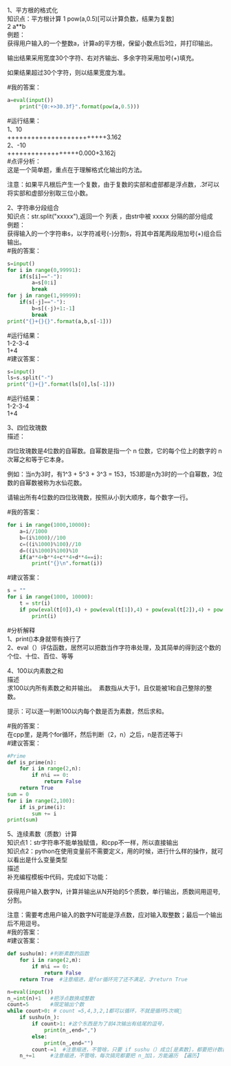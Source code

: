 1、平方根的格式化     
知识点：平方根计算 1  pow(a,0.5)[可以计算负数，结果为复数]      
          2  a**b           
例题：   
获得用户输入的一个整数a，计算a的平方根，保留小数点后3位，并打印输出。‪‬‪‬‪‬‪‬‪‬‮‬‭‬‪‬‪‬‪‬‪‬‪‬‪‬‮‬‫‬‮‬‪‬‪‬‪‬‪‬‪‬‮‬‪‬‫‬‪‬‪‬‪‬‪‬‪‬‮‬‫‬‪‬‪‬‪‬‪‬‪‬‪‬‮‬‪‬‫‬  

输出结果采用宽度30个字符、右对齐输出、多余字符采用加号(+)填充。‪‬‪‬‪‬‪‬‪‬‮‬‭‬‪‬‪‬‪‬‪‬‪‬‪‬‮‬‫‬‮‬‪‬‪‬‪‬‪‬‪‬‮‬‪‬‫‬‪‬‪‬‪‬‪‬‪‬‮‬‫‬‪‬‪‬‪‬‪‬‪‬‪‬‮‬‪‬‫‬  

如果结果超过30个字符，则以结果宽度为准。      

#我的答案：  
```py
a=eval(input())
    print("{0:+>30.3f}".format(pow(a,0.5)))
```
#运行结果：  
1、10    
+++++++++++++++++++++++++3.162   
2、-10  
++++++++++++++++++0.000+3.162j   
#点评分析：  
这是一个简单题，重点在于理解格式化输出的方法。   

注意：如果平凡根后产生一个复数，由于复数的实部和虚部都是浮点数，.3f可以将实部和虚部分别取三位小数。   
    
2、字符串分段组合   
知识点：str.split("xxxxx"),返回一个 列表 ，由str中被 xxxxx 分隔的部分组成   
例题：   
获得输入的一个字符串s，以字符减号(-)分割s，将其中首尾两段用加号(+)组合后输出。    
#我的答案：   
```py
s=input()
for i in range(0,99991):
    if(s[i]=="-"):
        a=s[0:i]
        break
for j in range(1,99999):
    if(s[-j]=="-"):
        b=s[(-j)+1:-1]
        break
print("{}+{}{}".format(a,b,s[-1]))
```
#运行结果：   
1-2-3-4   
1+4   
#建议答案：   
```py
s=input()
ls=s.split("-")
print("{}+{}".format(ls[0],ls[-1]))
```
#运行结果：   
1-2-3-4   
1+4   

3、四位玫瑰数   
描述‪‬‪‬‪‬‪‬‪‬‮‬‭‬‪‬‪‬‪‬‪‬‪‬‪‬‮‬‫‬‮‬‪‬‪‬‪‬‪‬‪‬‮‬‪‬‫‬‪‬‪‬‪‬‪‬‪‬‮‬‫‬‪‬‪‬‪‬‪‬‪‬‪‬‮‬‪‬‫‬：   

四位玫瑰数是4位数的自幂数。自幂数是指一个 n 位数，它的每个位上的数字的 n 次幂之和等于它本身。‪‬‪‬‪‬‪‬‪‬‮‬‭‬‪‬‪‬‪‬‪‬‪‬‪‬‮‬‫‬‮‬‪‬‪‬‪‬‪‬‪‬‮‬‪‬‫‬‪‬‪‬‪‬‪‬‪‬‮‬‫‬‪‬‪‬‪‬‪‬‪‬‪‬‮‬‪‬‫‬     

例如：当n为3时，有1^3 + 5^3 + 3^3 = 153，153即是n为3时的一个自幂数，3位数的自幂数被称为水仙花数。‪‬‪‬‪‬‪‬‪‬‮‬‭‬‪‬‪‬‪‬‪‬‪‬‪‬‮‬‫‬‮‬‪‬‪‬‪‬‪‬‪‬‮‬‪‬‫‬‪‬‪‬‪‬‪‬‪‬‮‬‫‬‪‬‪‬‪‬‪‬‪‬‪‬‮‬‪‬‫‬   

请输出所有4位数的四位玫瑰数，按照从小到大顺序，每个数字一行。   ‪‬‪‬‪‬‪‬‪‬‮‬‭‬‪‬‪‬‪‬‪‬‪‬‪‬‮‬‫‬‮‬‪‬‪‬‪‬‪‬‪‬‮‬‪‬‫‬‪‬‪‬‪‬‪‬‪‬‮‬‫‬‪‬‪‬‪‬‪‬‪‬‪‬‮‬‪‬‫‬


#我的答案：   
```py
for i in range(1000,10000):
    a=i//1000
    b=(i%1000)//100
    c=((i%1000)%100)//10
    d=((i%1000)%100)%10
    if(a**4+b**4+c**4+d**4==i):
        print("{}\n".format(i))
```
#建议答案：   
```py
s = ""
for i in range(1000, 10000):
    t = str(i)
    if pow(eval(t[0]),4) + pow(eval(t[1]),4) + pow(eval(t[2]),4) + pow(eval(t[3]),4) == i :
        print(i)
```
#分析解释   
1、print()本身就带有换行了   
2、eval（）评估函数，居然可以把数当作字符串处理，及其简单的得到这个数的个位、十位、百位、等等             

4、100以内素数之和   
描述   
求100以内所有素数之和并输出。‪‬‪‬   ‪‬‪‬‪‬‮‬‭‬‪‬‪‬‪‬‪‬‪‬‪‬‮‬‫‬‮‬‪‬‪‬‪‬‪‬‪‬‮‬‪‬‫‬‪‬‪‬‪‬‪‬‪‬‮‬‫‬‪‬‪‬‪‬‪‬‪‬‪‬‮‬‪‬‫‬
素数指从大于1，且仅能被1和自己整除的整数。   ‪‬‪‬‪‬‪‬‪‬‮‬‭‬‪‬‪‬‪‬‪‬‪‬‪‬‮‬‫‬‮‬‪‬‪‬‪‬‪‬‪‬‮‬‪‬‫‬‪‬‪‬‪‬‪‬‪‬‮‬‫‬‪‬‪‬‪‬‪‬‪‬‪‬‮‬‪‬‫‬

提示：可以逐一判断100以内每个数是否为素数，然后求和。   

#我的答案：   
在cpp里，是两个for循环，然后判断（2，n）之后，n是否还等于i   
#建议答案：   
```py
#Prime
def is_prime(n):
    for i in range(2,n):
        if n%i == 0:
            return False
    return True
sum = 0
for i in range(2,100):
    if is_prime(i):
        sum += i
print(sum)
```
5、连续素数（质数）计算    
知识点1：str字符串不能单独赋值，和cpp不一样，所以直接输出   
知识点2：python在使用变量前不需要定义，用的时候，进行什么样的操作，就可以看出是什么变量类型   
描述   
补充编程模板中代码，完成如下功能：   ‪‬‪‬‪‬‪‬‪‬‮‬‭‬‪‬‪‬‪‬‪‬‪‬‪‬‮‬‫‬‮‬‪‬‪‬‪‬‪‬‪‬‮‬‪‬‫‬‪‬‪‬‪‬‪‬‪‬‮‬‫‬‪‬‪‬‪‬‪‬‪‬‪‬‮‬‪‬‫‬

获得用户输入数字N，计算并输出从N开始的5个质数，单行输出，质数间用逗号,分割。‪‬‪‬‪‬‪‬‪‬‮‬‭‬‪‬‪‬‪‬‪‬‪‬‪‬‮‬‫‬‮‬‪‬‪‬‪‬‪‬‪‬‮‬‪‬‫‬‪‬‪‬‪‬‪‬‪‬‮‬‫‬‪‬‪‬‪‬‪‬‪‬‪‬‮‬‪‬‫‬   

注意：需要考虑用户输入的数字N可能是浮点数，应对输入取整数；最后一个输出后不用逗号。   
#我的答案：  
#建议答案：   
```py
def sushu(m): #判断素数的函数
    for i in range(2,m):
        if m%i == 0:
            return False
    return True  #注意缩进，是for循环完了还不满足，才return True

n=eval(input())
n_=int(n)+1   #把浮点数换成整数
count=5       #限定输出个数
while count>0: # count =5,4,3,2,1都可以循环，不就是循环5次嘛🐎
    if sushu(n_):
        if count>1: #这个东西是为了前4次输出有结尾的逗号，
            print(n_,end=",")
        else:
            print(n_,end="")
        count-=1  #注意缩进，不管啥，只要 if sushu（）成立[是素数]，都要把计数器减1
    n_+=1     #注意缩进，不管啥，每次搞完都要把 n_加1，方能遍历 【遍历】
```


